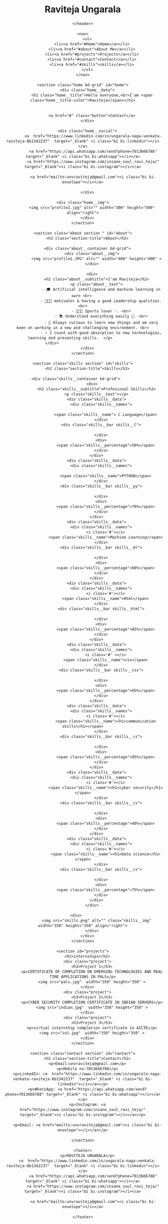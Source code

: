 <!DOCTYPE html>
<html lang="en">
<head>
    <meta charset="UTF-8">
    <meta name="viewport" content="width=device-width, initial-scale=1.0">
    <link rel="stylesheet" href="https://cdn.jsdelivr.net/npm/bootstrap-icons@1.10.2/font/bootstrap-icons.css" integrity="sha384-b6lVK+yci+bfDmaY1u0zE8YYJt0TZxLEAFyYSLHId4xoVvsrQu3INevFKo+Xir8e" crossorigin="anonymous">
    <link href='https://cdn.jsdelivr.net/npm/boxicons@2.0.5/css/boxicons.min.css' rel='stylesheet'>
    <link rel="stylesheet" href="port.css">
    <title>Raviteja Portfolio</title>
</head>
<body>
    <header>
        <h1>Raviteja Ungarala <i class="bx bx-heart"></i></h1>
        
    </header>

    <nav>
        <ul>
            <li><a href="#Home">Home</a></li>
            <li><a href="#about">About Me</a></li>
            <li><a href="#projects">Projects</a></li>
            <li><a href="#contact">Contact</a></li>
            <li><a href="#skills">skills</a></li>
        </ul>
    </nav>

    <section class="home bd-grid" id="home">
        <div class="home__data">
            <h1 class="home__title">Hello everyone,<br>I'am <span class="home__title-color">Raviteja</span></h1>
           

            <a href="#" class="button">Contact</a>
        </div>

        <div class="home__social">
             <a  href="https://www.linkedin.com/in/ungarala-naga-venkata-raviteja-8b1342237"  target="_blank" <i class="bi bi-linkedin"></i></a>
             <a href="https://api.whatsapp.com/send?phone=7013666788" target="_blank" <i class="bi bi-whatsapp"></i></a>
             <a href="https://www.instagram.com/insane_soul_ravi_teja/" target="_blank"><i class="bi bi-instagram"></i></a>
            
             <a href="mailto:unvraviteja@gmail.com"><i class="bi bi-envelope"></i></a>
             
        </div>

        <div class="home__img">    
            <img src="profile2.jpg" alt="" width="300" height="500" align="right">
        </div>
    </section>

    <section class="about section " id="about">
        <h2 class="section-title">About</h2>

        <div class="about__container bd-grid">
            <div class="about__img">
                <img src="profile1.JPG" alt="" width="400" height="400" >
            </div>
            
            <div>
                <h2 class="about__subtitle">I'am Raviteja</h2>
                <p class="about__text">
                    - 🎓 Artificial intelligence and machine learning in swrn <br> 
                    - 👨🏻‍💻 motivator & having a good Leadership qualities. <br>
                    - 👨🏻‍💻 Sports lover ♡. <br>
                    - 📚 Understand everything easily 🚀. <br>
                    - 🔭 Always curious to learn new things and am very keen on working in a new and challenging environment. <br>
                    - ⚡ I count with good absorption to new technologies, learning and presenting skills.  </p>           
            </div>                                   
        </div>
    </section>

    <section class="skills section" id="skills">
        <h2 class="section-title">Skills</h2>

        <div class="skills__container bd-grid">          
            <div>
                <h2 class="skills__subtitle">Profesional Skills</h2>
                <p class="skills__text"></p>
                <div class="skills__data">
                    <div class="skills__names">
                        
                        <span class="skills__name"> C Language</span>
                    </div>
                    <div class="skills__bar skills__C">
                        
                    </div>
                    <div>
                        <span class="skills__percentage">50%</span>
                    </div>
                </div>
                <div class="skills__data">
                    <div class="skills__names">
                        
                        <span class="skills__name">PYTHON</span>
                    </div>
                    <div class="skills__bar skills__py">
                        
                    </div>
                    <div>
                        <span class="skills__percentage">70%</span>
                    </div>
                </div>
                <div class="skills__data">
                    <div class="skills__names">
                        <i class='#'></i>
                        <span class="skills__name">Machine Learning</span>
                    </div>
                    <div class="skills__bar skills__ml">

                    </div>
                    <div>
                        <span class="skills__percentage">60%</span>
                    </div>
                </div>
                <div class="skills__data">
                    <div class="skills__names">
                        <i class='#'></i>
                        <span class="skills__name">Html</span>
                    </div>
                    <div class="skills__bar skills__html">
                        
                    </div>
                    <div>
                        <span class="skills__percentage">85%</span>
                    </div>
                </div>
                <div class="skills__data">
                    <div class="skills__names">
                        <i class='#' ></i>
                        <span class="skills__name">css</span>
                    </div>
                    <div class="skills__bar skills__css">
                        
                    </div>
                    <div>
                        <span class="skills__percentage">65%</span>
                    </div>
                </div>
                <div class="skills__data">
                    <div class="skills__names">
                        <i class='#'></i>
                        <span class="skills__name"><h1>communication skills</h1></span>
                    </div>
                    <div class="skills__bar skills__cs">

                    </div>
                    <div>
                        <span class="skills__percentage">95%</span>
                    </div>
                </div>
                <div class="skills__data">
                    <div class="skills__names">
                        <i class='#'></i>
                        <span class="skills__name"><h1>cyber security</h1></span>
                    </div>
                    <div class="skills__bar skills__cs">

                    </div>
                    <div>
                        <span class="skills__percentage">40%</span>
                    </div>
                </div>
                <div class="skills__data">
                    <div class="skills__names">
                        <i class='#'></i>
                        <span class="skills__name"><h1>Data science</h1></span>
                    </div>
                    <div class="skills__bar skills__cs">

                    </div>
                    <div>
                        <span class="skills__percentage">75%</span>
                    </div>
                </div>
            </div>
            
            <div>              
                <img src="skills.png" alt="" class="skills__img" width="350" height="350" align="right">
            </div>
        </div>
    </section>

    <section id="projects">
        <h2>internships</h2>
        <div class="project">
            <h3>Project 1</h3>
            <p>CERTIFICATE OF COMPLETION ON EMERGING TECHNOLOGIES AND REAL TIME APPLICATIONS IN PALS</p>
            <img src="pals.jpg"  width="350" height="350" >
        </div>
        <div class="project">
            <h3>Project 2</h3>
            <p>CYBER SECURITY COMPLETION CERTIFICATE IN INDIAN SERVERS</p>
            <img src="indian.jpg"  width="350" height="350" >
        </div>
        <div class="project">
            <h3>Project 3</h3>
            <p>virtual internship completion certificate in AICTE</p>
            <img src="in1.jpg"  width="350" height="350" >
        </div>
    </section>

    <section class="contact section" id="contact">
        <h2 class="section-title">Contact</h2>
        <p>Email:unvraviteja@gmail.com</p>
        <p>Mobile no:7013666788</p>
        <p>LinkedIn: <a  href="https://www.linkedin.com/in/ungarala-naga-venkata-raviteja-8b1342237"  target="_blank" <i class="bi bi-linkedin"></i></a></p>
        <p>WhatsApp: <a href="https://api.whatsapp.com/send?phone=7013666788" target="_blank" <i class="bi bi-whatsapp"></i></a></p>
        <p>Instagram: <a href="https://www.instagram.com/insane_soul_ravi_teja/" target="_blank"><i class="bi bi-instagram"></i></a></p>
        
        <p>Email: <a href="mailto:unvraviteja@gmail.com"><i class="bi bi-envelope"></i></a></p>
       
    </section>

    <footer>
        <p>RAVITEJA UNGARALA</p>
        <a  href="https://www.linkedin.com/in/ungarala-naga-venkata-raviteja-8b1342237"  target="_blank" <i class="bi bi-linkedin"></i></a>
             <a href="https://api.whatsapp.com/send?phone=7013666788" target="_blank" <i class="bi bi-whatsapp"></i></a>
             <a href="https://www.instagram.com/insane_soul_ravi_teja/" target="_blank"><i class="bi bi-instagram"></i></a>
             
             <a href="mailto:unvraviteja@gmail.com"><i class="bi bi-envelope"></i></a>
            
    </footer>
</body>
</html>
